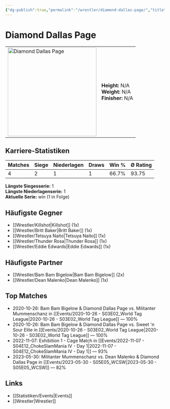 ```yaml
---
{"dg-publish":true,"permalink":"/wrestler/diamond-dallas-page/","title":"Diamond Dallas Page","tags":["wrestler"],"noteIcon":""}
---
```



# Diamond Dallas Page

<table>
        <tr>
        <td><img src="https://github.com/CptSpaulding1980/choke-slam-wrestling/releases/download/images/Diamond_Dallas_Page.png" width="280" alt="Diamond Dallas Page"></td>
        <td>
        <b>Height:</b> N/A<br>
        <b>Weight:</b> N/A<br>
        <b>Finisher:</b> N/A<br>
        </td>
        </tr>
        </table>
        
## Karriere-Statistiken

| Matches | Siege | Niederlagen | Draws | Win % | Ø Rating |
|---------|-------|-------------|-------|-------|-----------|
| 4 | 2 | 1 | 1 | 66.7% | 93.75 |

**Längste Siegesserie:** 1<br>**Längste Niederlagenserie:** 1<br>**Aktuelle Serie:** win (1 in Folge)


## Häufigste Gegner
- [[Wrestler/Killshot\|Killshot]] (1x)
- [[Wrestler/Britt Baker\|Britt Baker]] (1x)
- [[Wrestler/Tetsuya Naito\|Tetsuya Naito]] (1x)
- [[Wrestler/Thunder Rosa\|Thunder Rosa]] (1x)
- [[Wrestler/Eddie Edwards\|Eddie Edwards]] (1x)

## Häufigste Partner
- [[Wrestler/Bam Bam Bigelow\|Bam Bam Bigelow]] (2x)
- [[Wrestler/Dean Malenko\|Dean Malenko]] (1x)

## Top Matches
- 2020-10-26: Bam Bam Bigelow & Diamond Dallas Page vs. Militanter Mummenschanz in [[Events/2020-10-26 - S03E02_World Tag League\|2020-10-26 - S03E02_World Tag League]] — 100%
- 2020-10-26: Bam Bam Bigelow & Diamond Dallas Page vs. Sweet 'n Sour Elite in [[Events/2020-10-26 - S03E02_World Tag League\|2020-10-26 - S03E02_World Tag League]] — 100%
- 2022-11-07: Exhibition 1 - Cage Match in [[Events/2022-11-07 - S04E12_ChokeSlamMania IV - Day 1\|2022-11-07 - S04E12_ChokeSlamMania IV - Day 1]] — 93%
- 2023-05-30: Militanter Mummenschanz vs. Dean Malenko & Diamond Dallas Page in [[Events/2023-05-30 - S05E05_WCSW\|2023-05-30 - S05E05_WCSW]] — 82%

## Links
- [[Statistiken/Events\|Events]]
- [[Wrestler\|Wrestler]]
